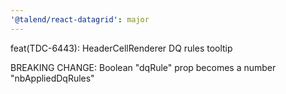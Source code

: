 ```yaml
---
'@talend/react-datagrid': major
---
```


feat(TDC-6443): HeaderCellRenderer DQ rules tooltip

BREAKING CHANGE: Boolean "dqRule" prop becomes a number "nbAppliedDqRules"

